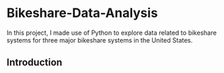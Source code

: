 # Bikeshare-Data-Analysis
In this project, I made use of Python to explore data related to bikeshare systems for three major bikeshare systems in the United States. 
## Introduction
